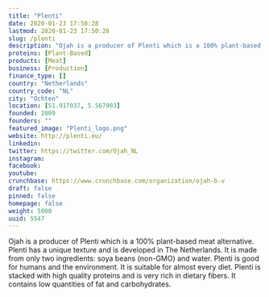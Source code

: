 ```yaml
---
title: "Plenti"
date: 2020-01-23 17:50:28
lastmod: 2020-01-23 17:50:28
slug: /plenti
description: "Ojah is a producer of Plenti which is a 100% plant-based meat alternative. Plenti has a unique texture and is developed in The Netherlands. It is made from only two ingredients: soya beans (non-GMO) and water. Plenti is good for humans and the environment. It is suitable for almost every diet. Plenti is stacked with high quality proteins and is very rich in dietary fibers. It contains low quantities of fat and carbohydrates."
proteins: [Plant-Based]
products: [Meat]
business: [Production]
finance_type: []
country: "Netherlands"
country_code: "NL"
city: "Ochten"
location: [51.917037, 5.567903]
founded: 2009
founders: ""
featured_image: "Plenti_logo.png"
website: http://plenti.eu/
linkedin: 
twitter: https://twitter.com/Ojah_NL
instagram: 
facebook: 
youtube: 
crunchbase: https://www.crunchbase.com/organization/ojah-b-v
draft: false
pinned: false
homepage: false
weight: 5000
uuid: 5547
---
```

Ojah is a producer of Plenti which is a 100% plant-based meat alternative. Plenti has a unique texture and is developed in The Netherlands. It is made from only two ingredients: soya beans (non-GMO) and water. Plenti is good for humans and the environment. It is suitable for almost every diet. Plenti is stacked with high quality proteins and is very rich in dietary fibers. It contains low quantities of fat and carbohydrates.

